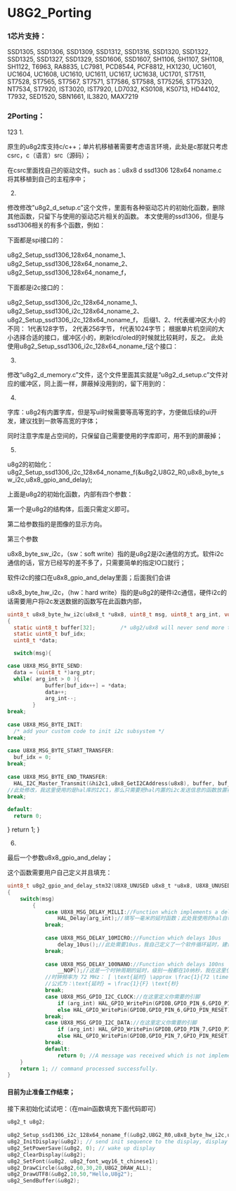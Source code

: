 # U8G2_Porting

### 1芯片支持：

SSD1305, SSD1306, SSD1309, SSD1312, SSD1316, SSD1320, SSD1322, SSD1325, SSD1327, SSD1329, SSD1606, SSD1607, SH1106, SH1107, SH1108, SH1122, T6963, RA8835, LC7981, PCD8544, PCF8812, HX1230, UC1601, UC1604, UC1608, UC1610, UC1611, UC1617, UC1638, UC1701, ST7511, ST7528, ST7565, ST7567, ST7571, ST7586, ST7588, ST75256, ST75320, NT7534, ST7920, IST3020, IST7920, LD7032, KS0108, KS0713, HD44102, T7932, SED1520, SBN1661, IL3820, MAX7219

### 2Porting：
123
1.

原生的u8g2库支持c/c++；单片机移植著需要考虑语言环境，此处是c那就只考虑csrc，c（语言）src（源码）；

在csrc里面找自己的驱动文件。such as：u8x8 d ssd1306 128x64 noname.c 将其移植到自己的主程序中；

2.

修改修改"u8g2_d_setup.c"这个文件，里面有各种驱动芯片的初始化函数，删除其他函数，只留下与使用的驱动芯片相关的函数。
本文使用的ssd1306，但是与ssd1306相关的有多个函数，例如：

下面都是spi接口的：

u8g2_Setup_ssd1306_128x64_noname_1、
u8g2_Setup_ssd1306_128x64_noname_2、
u8g2_Setup_ssd1306_128x64_noname_f，

下面都是i2c接口的：

u8g2_Setup_ssd1306_i2c_128x64_noname_1、
u8g2_Setup_ssd1306_i2c_128x64_noname_2、
u8g2_Setup_ssd1306_i2c_128x64_noname_f，
后缀1、2、f代表缓冲区大小的不同：
1代表128字节，
2代表256字节，
f代表1024字节；
根据单片机空间的大小选择合适的接口，缓冲区小的，刷新lcd/oled的时候就比较耗时，反之。
此处使用u8g2_Setup_ssd1306_i2c_128x64_noname_f这个接口：

3.

修改“u8g2_d_memory.c”文件，这个文件里面其实就是“u8g2_d_setup.c”文件对应的缓冲区，同上面一样，屏蔽掉没用到的，留下用到的：

4.

字库：u8g2有内置字库，但是写ui时候需要等高等宽的字，方便做后续的ui开发，建议找到一款等高宽的字体；

同时注意字库是占空间的，只保留自己需要使用的字库即可，用不到的屏蔽掉；

5.

u8g2的初始化：u8g2_Setup_ssd1306_i2c_128x64_noname_f(&u8g2,U8G2_R0,u8x8_byte_sw_i2c,u8x8_gpio_and_delay);

上面是u8g2的初始化函数，内部有四个参数：

第一个是u8g2的结构体，后面只需定义即可。

第二给参数指的是图像的显示方向。

第三个参数

u8x8_byte_sw_i2c，（sw：soft write）指的是u8g2是i2c通信的方式。软件i2c通信的话，官方已经写的差不多了，只需要简单的指定IO口就行；

软件i2c的接口在u8x8_gpio_and_delay里面；后面我们会讲





u8x8_byte_hw_i2c，（hw：hard write）指的是u8g2的硬件i2c通信，硬件i2c的话需要用户将i2c发送数据的函数写在此函数内部，

```c
uint8_t u8x8_byte_hw_i2c(u8x8_t *u8x8, uint8_t msg, uint8_t arg_int, void *arg_ptr)
{
  static uint8_t buffer[32];		/* u8g2/u8x8 will never send more than 32 bytes between START_TRANSFER and END_TRANSFER */
  static uint8_t buf_idx;
  uint8_t *data;

  switch(msg){
```

```c
case U8X8_MSG_BYTE_SEND:
  data = (uint8_t *)arg_ptr;      
  while( arg_int > 0 ){
			buffer[buf_idx++] = *data;
			data++;
			arg_int--;
		}      
break;
		
case U8X8_MSG_BYTE_INIT:
  /* add your custom code to init i2c subsystem */
break;
	
case U8X8_MSG_BYTE_START_TRANSFER:
  buf_idx = 0;
break;
	
case U8X8_MSG_BYTE_END_TRANSFER:
  HAL_I2C_Master_Transmit(&hi2c1,u8x8_GetI2CAddress(u8x8), buffer, buf_idx,1000);
//此处修改，我这里使用的是hal库的I2C1，那么只需要把hal内置的i2c发送信息的函数放置在这即可；
break;
	
default:
  return 0;
```
  }
  return 1;
}

6.

最后一个参数u8x8_gpio_and_delay；

这个函数需要用户自己定义并且填充：

```c
uint8_t u8g2_gpio_and_delay_stm32(U8X8_UNUSED u8x8_t *u8x8, U8X8_UNUSED uint8_t msg, U8X8_UNUSED uint8_t arg_int, U8X8_UNUSED void *arg_ptr)
{
	switch(msg)
		{
			case U8X8_MSG_DELAY_MILLI://Function which implements a delay, arg_int contains the amount of ms
				HAL_Delay(arg_int);//填写一毫米的延时函数；此处我使用的hal自带的1ms演示；
			break;
		
			case U8X8_MSG_DELAY_10MICRO://Function which delays 10us
				delay_10us();//此处需要10us，我自己定义了一个软件循环延时，建议加定时器中断，更加准确和便于多任务调用
			break;
		
			case U8X8_MSG_DELAY_100NANO://Function which delays 100ns
				__NOP();//这是一个时钟周期的延时，级别一般都在10纳秒，我在这里仅仅填充为了不报错；
            //时钟频率为 72 MHz： [ \text{延时} \approx \frac{1}{72 \times 10^6} \approx 13.89 \text{纳秒} ]
            //公式为：\text{延时} = \frac{1}{F} \text{秒}
			break;
			case U8X8_MSG_GPIO_I2C_CLOCK://在这里定义你需要的引脚
				if (arg_int) HAL_GPIO_WritePin(GPIOB,GPIO_PIN_6,GPIO_PIN_SET);
				else HAL_GPIO_WritePin(GPIOB,GPIO_PIN_6,GPIO_PIN_RESET);
			break;
			case U8X8_MSG_GPIO_I2C_DATA://在这里定义你需要的引脚
				if (arg_int) HAL_GPIO_WritePin(GPIOB,GPIO_PIN_7,GPIO_PIN_SET);
				else HAL_GPIO_WritePin(GPIOB,GPIO_PIN_7,GPIO_PIN_RESET);
			break;
			default:
				return 0; //A message was received which is not implemented, return 0 to indicate an error
	}
	return 1; // command processed successfully.
}
```

#### 目前为止准备工作结束；

接下来初始化试试吧：（在main函数填充下面代码即可）

```c
u8g2_t u8g2;
 
u8g2_Setup_ssd1306_i2c_128x64_noname_f(&u8g2,U8G2_R0,u8x8_byte_hw_i2c,u8g2_gpio_and_delay_stm32);
u8g2_InitDisplay(&u8g2); // send init sequence to the display, display is in sleep mode after this,
u8g2_SetPowerSave(&u8g2, 0); // wake up display
u8g2_ClearDisplay(&u8g2);
u8g2_SetFont(&u8g2, u8g2_font_wqy16_t_chinese1);
u8g2_DrawCircle(&u8g2,60,30,20,U8G2_DRAW_ALL);
u8g2_DrawUTF8(&u8g2,10,50,"Hello,U8g2");
u8g2_SendBuffer(&u8g2);


```

